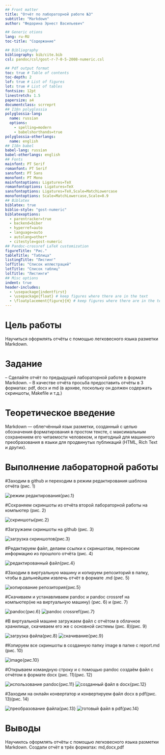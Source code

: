 ```yaml
---
## Front matter
title: "Отчёт по лабораторной работе №3"
subtitle: "Markdown"
author: "Федорина Эрнест Васильевич"

## Generic otions
lang: ru-RU
toc-title: "Содержание"

## Bibliography
bibliography: bib/cite.bib
csl: pandoc/csl/gost-r-7-0-5-2008-numeric.csl

## Pdf output format
toc: true # Table of contents
toc-depth: 2
lof: true # List of figures
lot: true # List of tables
fontsize: 12pt
linestretch: 1.5
papersize: a4
documentclass: scrreprt
## I18n polyglossia
polyglossia-lang:
  name: russian
  options:
	- spelling=modern
	- babelshorthands=true
polyglossia-otherlangs:
  name: english
## I18n babel
babel-lang: russian
babel-otherlangs: english
## Fonts
mainfont: PT Serif
romanfont: PT Serif
sansfont: PT Sans
monofont: PT Mono
mainfontoptions: Ligatures=TeX
romanfontoptions: Ligatures=TeX
sansfontoptions: Ligatures=TeX,Scale=MatchLowercase
monofontoptions: Scale=MatchLowercase,Scale=0.9
## Biblatex
biblatex: true
biblio-style: "gost-numeric"
biblatexoptions:
  - parentracker=true
  - backend=biber
  - hyperref=auto
  - language=auto
  - autolang=other*
  - citestyle=gost-numeric
## Pandoc-crossref LaTeX customization
figureTitle: "Рис."
tableTitle: "Таблица"
listingTitle: "Листинг"
lofTitle: "Список иллюстраций"
lotTitle: "Список таблиц"
lolTitle: "Листинги"
## Misc options
indent: true
header-includes:
  - \usepackage{indentfirst}
  - \usepackage{float} # keep figures where there are in the text
  - \floatplacement{figure}{H} # keep figures where there are in the text
---
```


# Цель работы

Научиться оформлять отчёты с помощью легковесного языка разметки Markdown.

# Задание

– Сделайте отчёт по предыдущей лабораторной работе в формате Markdown.
– В качестве отчёта просьба предоставить отчёты в 3 форматах: pdf, docx и md (в архиве,
поскольку он должен содержать скриншоты, Makefile и т.д.)

# Теоретическое введение

Markdown — облегчённый язык разметки, созданный с целью обозначения форматирования в простом тексте, с максимальным сохранением его читаемости человеком, и пригодный для машинного преобразования в языки для продвинутых публикаций (HTML, Rich Text и других).

# Выполнение лабораторной работы

#Заходим в github и переходим в режим редактирования шаблона отчёта (рис. 1)

![режим редактирования](image/1..png){рис.1}





#Сохраняем скриншоты из отчёта второй лабораторной работы на компьютер (рис. 2)

![скриншоты](image/2..png){рис.2}




#Загружаем скриншоты на github (рис. 3)

![загрузка скриншотов](image/3..png){рис.3}




#Редактируем файл, делаем ссылки к скриншотам, переносим информацию из прошлого отчёта (рис. 4)

![редактированный файл](image/4..png){рис.4}




#Заходим в виртуальную машину и копируем репозиторий в папку, чтобы в дальнейшем извлечь отчёт в формате .md (рис. 5)

![копирование репозитория](image/5..png){рис.5}




#Скачиваем и устанавливаем pandoc  и pandoc crossref на компьютер(не на виртуальную машину) (рис. 6) и (рис. 7)

![pandoc](image/6..png){рис.6}
![pandoc crossref](image/7..png){рис.7}




 #В виртуальной машине загружаем файл с отчётом в облачное хранилище, скачиваем его же с основной системы (рис. 8)(рис. 9)

![загрузка файла](image/8..png){рис.8}
![скачивание](image/9..png){рис.9}




#Копируем все скриншоты в созданную папку image в папке с report.md (рис. 10)

![image](image/10..png){рис.10}




#Открываем командную строку и с помощью pandoс создаём файл с отчётом в формате docx (рис. 11)(рис. 12)

![использование pandoc](image/11..png){рис.11}
![созданный файл в docx](image/12..png){рис.12}



#Заходим на онлайн конвертатор и конвертируем файл docx в pdf(рис. 13)(рис. 14)

![преобразование файла](image/13..png){рис.13}
![готовый файл в pdf](image/14..png){рис.14}






# Выводы
Научиилсь оформлять отчёты с помощью легковесного языка разметки Markdown. Создали отчёт в трёх форматах: md,docx,pdf
